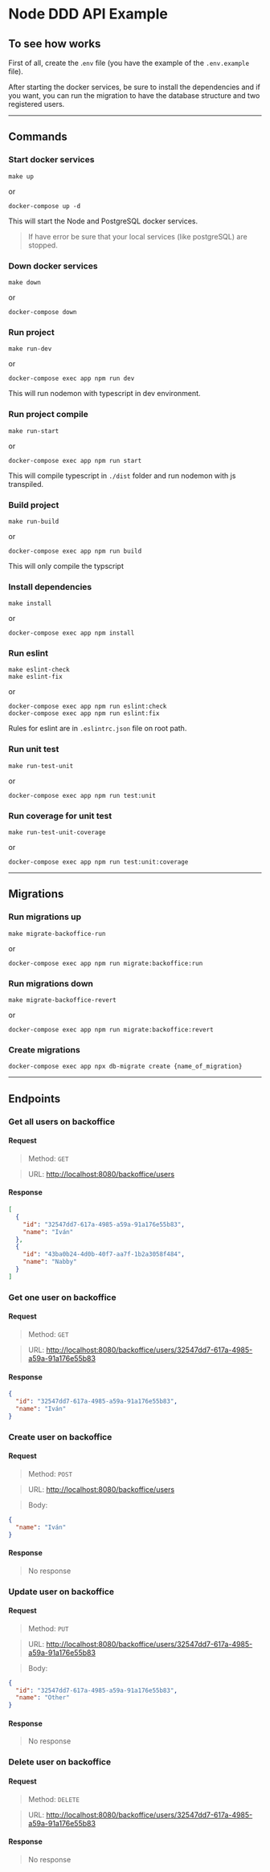 # Node DDD API Example

## To see how works

First of all, create the .`env` file (you have the example of the `.env.example` file).

After starting the docker services, be sure to install the dependencies and if you want, you can run the migration to have the database structure and two registered users.

---

## Commands

### Start docker services

```shell
make up
```

or

```shell
docker-compose up -d
```

This will start the Node and PostgreSQL docker services.

> If have error be sure that your local services (like postgreSQL) are stopped.

### Down docker services

```shell
make down
```

or

```shell
docker-compose down
```

### Run project

```shell
make run-dev
```

or

```shell
docker-compose exec app npm run dev
```

This will run nodemon with typescript in dev environment.

### Run project compile

```shell
make run-start
```

or

```shell
docker-compose exec app npm run start
```

This will compile typescript in `./dist` folder and run nodemon with js transpiled.

### Build project

```shell
make run-build
```

or

```shell
docker-compose exec app npm run build
```

This will only compile the typscript

### Install dependencies

```shell
make install
```

or

```shell
docker-compose exec app npm install
```

### Run eslint

```shell
make eslint-check
make eslint-fix
```

or

```shell
docker-compose exec app npm run eslint:check
docker-compose exec app npm run eslint:fix
```

Rules for eslint are in `.eslintrc.json` file on root path.

### Run unit test

```shell
make run-test-unit
```

or

```shell
docker-compose exec app npm run test:unit
```

### Run coverage for unit test

```shell
make run-test-unit-coverage
```

or

```shell
docker-compose exec app npm run test:unit:coverage
```

---

## Migrations

### Run migrations up

```shell
make migrate-backoffice-run
```

or

```shell
docker-compose exec app npm run migrate:backoffice:run
```

### Run migrations down

```shell
make migrate-backoffice-revert
```

or

```shell
docker-compose exec app npm run migrate:backoffice:revert
```

### Create migrations

```shell
docker-compose exec app npx db-migrate create {name_of_migration}
```

---

## Endpoints

### Get all users on backoffice

#### Request

> Method: `GET`

> URL: [http://localhost:8080/backoffice/users](http://localhost:8080/backoffice/users)

#### Response

```json
[
  {
    "id": "32547dd7-617a-4985-a59a-91a176e55b83",
    "name": "Iván"
  },
  {
    "id": "43ba0b24-4d0b-40f7-aa7f-1b2a3058f484",
    "name": "Nabby"
  }
]
```

### Get one user on backoffice

#### Request

> Method: `GET`

> URL: [http://localhost:8080/backoffice/users/32547dd7-617a-4985-a59a-91a176e55b83](http://localhost:8080/backoffice/users/32547dd7-617a-4985-a59a-91a176e55b83)

#### Response

```json
{
  "id": "32547dd7-617a-4985-a59a-91a176e55b83",
  "name": "Iván"
}
```

### Create user on backoffice

#### Request

> Method: `POST`

> URL: [http://localhost:8080/backoffice/users](http://localhost:8080/backoffice/users)

> Body:

```json
{
  "name": "Iván"
}
```

#### Response

> No response

### Update user on backoffice

#### Request

> Method: `PUT`

> URL: [http://localhost:8080/backoffice/users/32547dd7-617a-4985-a59a-91a176e55b83](http://localhost:8080/backoffice/users/32547dd7-617a-4985-a59a-91a176e55b83)

> Body:

```json
{
  "id": "32547dd7-617a-4985-a59a-91a176e55b83",
  "name": "Other"
}
```

#### Response

> No response

### Delete user on backoffice

#### Request

> Method: `DELETE`

> URL: [http://localhost:8080/backoffice/users/32547dd7-617a-4985-a59a-91a176e55b83](http://localhost:8080/backoffice/users/32547dd7-617a-4985-a59a-91a176e55b83)

#### Response

> No response
